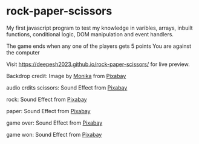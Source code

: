 # rock-paper-scissors

My first javascript program to test my knowledge in varibles, arrays, inbuilt functions, conditional logic, DOM manipulation and event handlers.

The game ends when any one of the players gets 5 points
You are against the computer

Visit https://deepesh2023.github.io/rock-paper-scissors/ for live preview.

Backdrop credit: Image by <a href="https://pixabay.com/users/monicore-1499084/?utm_source=link-attribution&utm_medium=referral&utm_campaign=image&utm_content=3048876">Monika</a> from <a href="https://pixabay.com//?utm_source=link-attribution&utm_medium=referral&utm_campaign=image&utm_content=3048876">Pixabay</a>

audio crdits
scissors: Sound Effect from <a href="https://pixabay.com/sound-effects/?utm_source=link-attribution&utm_medium=referral&utm_campaign=music&utm_content=101193">Pixabay</a>

rock: Sound Effect from <a href="https://pixabay.com/?utm_source=link-attribution&utm_medium=referral&utm_campaign=music&utm_content=6409">Pixabay</a>

paper: Sound Effect from <a href="https://pixabay.com/sound-effects/?utm_source=link-attribution&utm_medium=referral&utm_campaign=music&utm_content=40747">Pixabay</a>

game over: Sound Effect from <a href="https://pixabay.com/?utm_source=link-attribution&utm_medium=referral&utm_campaign=music&utm_content=6008">Pixabay</a>

game won: Sound Effect from <a href="https://pixabay.com/?utm_source=link-attribution&utm_medium=referral&utm_campaign=music&utm_content=6185">Pixabay</a>
